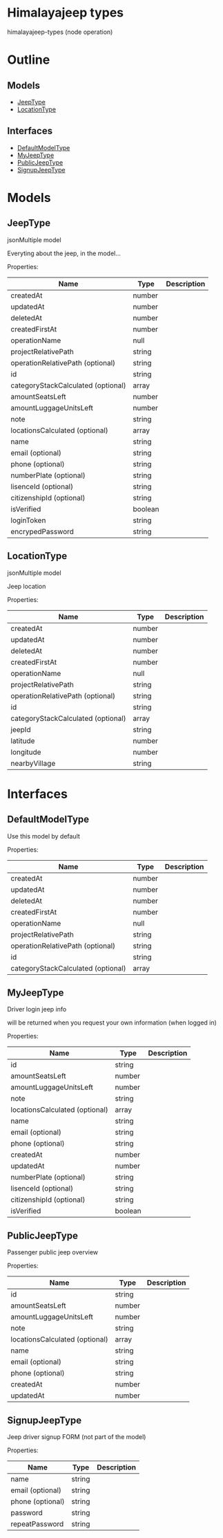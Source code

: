 # Himalayajeep types

himalayajeep-types (node operation)



# Outline

## Models

- [JeepType](#jeeptype)
- [LocationType](#locationtype)

## Interfaces

- [DefaultModelType](#defaultmodeltype)
- [MyJeepType](#myjeeptype)
- [PublicJeepType](#publicjeeptype)
- [SignupJeepType](#signupjeeptype)



# Models

## JeepType

jsonMultiple model



Everyting about the jeep, in the model...





Properties: 

 | Name | Type | Description |
|---|---|---|
| createdAt  | number |  |
| updatedAt  | number |  |
| deletedAt  | number |  |
| createdFirstAt  | number |  |
| operationName  | null |  |
| projectRelativePath  | string |  |
| operationRelativePath (optional) | string |  |
| id  | string |  |
| categoryStackCalculated (optional) | array |  |
| amountSeatsLeft  | number |  |
| amountLuggageUnitsLeft  | number |  |
| note  | string |  |
| locationsCalculated (optional) | array |  |
| name  | string |  |
| email (optional) | string |  |
| phone (optional) | string |  |
| numberPlate (optional) | string |  |
| lisenceId (optional) | string |  |
| citizenshipId (optional) | string |  |
| isVerified  | boolean |  |
| loginToken  | string |  |
| encrypedPassword  | string |  |



## LocationType

jsonMultiple model



Jeep location





Properties: 

 | Name | Type | Description |
|---|---|---|
| createdAt  | number |  |
| updatedAt  | number |  |
| deletedAt  | number |  |
| createdFirstAt  | number |  |
| operationName  | null |  |
| projectRelativePath  | string |  |
| operationRelativePath (optional) | string |  |
| id  | string |  |
| categoryStackCalculated (optional) | array |  |
| jeepId  | string |  |
| latitude  | number |  |
| longitude  | number |  |
| nearbyVillage  | string |  |


# Interfaces

## DefaultModelType

Use this model by default





Properties: 

 | Name | Type | Description |
|---|---|---|
| createdAt  | number |  |
| updatedAt  | number |  |
| deletedAt  | number |  |
| createdFirstAt  | number |  |
| operationName  | null |  |
| projectRelativePath  | string |  |
| operationRelativePath (optional) | string |  |
| id  | string |  |
| categoryStackCalculated (optional) | array |  |



## MyJeepType

Driver login jeep info

will be returned when you request your own information (when logged in)





Properties: 

 | Name | Type | Description |
|---|---|---|
| id  | string |  |
| amountSeatsLeft  | number |  |
| amountLuggageUnitsLeft  | number |  |
| note  | string |  |
| locationsCalculated (optional) | array |  |
| name  | string |  |
| email (optional) | string |  |
| phone (optional) | string |  |
| createdAt  | number |  |
| updatedAt  | number |  |
| numberPlate (optional) | string |  |
| lisenceId (optional) | string |  |
| citizenshipId (optional) | string |  |
| isVerified  | boolean |  |



## PublicJeepType

Passenger public jeep overview





Properties: 

 | Name | Type | Description |
|---|---|---|
| id  | string |  |
| amountSeatsLeft  | number |  |
| amountLuggageUnitsLeft  | number |  |
| note  | string |  |
| locationsCalculated (optional) | array |  |
| name  | string |  |
| email (optional) | string |  |
| phone (optional) | string |  |
| createdAt  | number |  |
| updatedAt  | number |  |



## SignupJeepType

Jeep driver signup FORM (not part of the model)





Properties: 

 | Name | Type | Description |
|---|---|---|
| name  | string |  |
| email (optional) | string |  |
| phone (optional) | string |  |
| password  | string |  |
| repeatPassword  | string |  |


